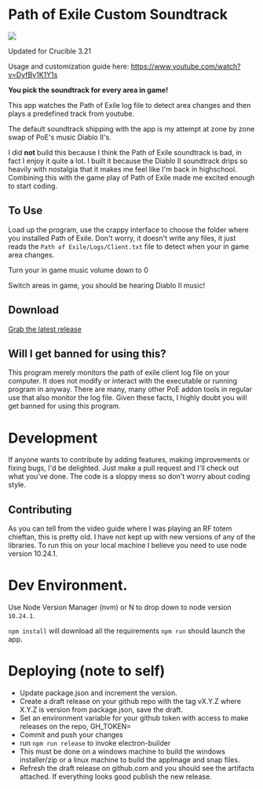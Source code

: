# Path of Exile Custom Soundtrack

![](pietyd2.png)

Updated for Crucible 3.21

Usage and customization guide here: https://www.youtube.com/watch?v=DyfBy1K1Y1s

**You pick the soundtrack for every area in game!**

This app watches the Path of Exile log file to detect area changes and then plays a predefined track from youtube.

The default soundtrack shipping with the app is my attempt at zone by zone swap of PoE's music Diablo II's.

I did **not** build this because I think the Path of Exile soundtrack is bad, in fact I enjoy it quite a lot. I built it because the Diablo II soundtrack drips so heavily with nostalgia that it makes me feel like I'm back in highschool. Combining this with the game play of Path of Exile made me excited enough to start coding.

## To Use

Load up the program, use the crappy interface to choose the folder where you installed Path of Exile. Don't worry, it doesn't write any files, it just reads the `Path of Exile/Logs/Client.txt` file to detect when your in game area changes.

Turn your in game music volume down to 0

Switch areas in game, you should be hearing Diablo II music!

## Download

[Grab the latest release](https://github.com/jareddr/PoECustomSoundtrack/releases/latest)

## Will I get banned for using this?

This program merely monitors the path of exile client log file on your computer. It does not modify or interact with the executable or running program in anyway. There are many, many other PoE addon tools in regular use that also monitor the log file. Given these facts, I highly doubt you will get banned for using this program.

# Development

If anyone wants to contribute by adding features, making improvements or fixing bugs, I'd be delighted. Just make a pull request and I'll check out what you've done. The code is a sloppy mess so don't worry about coding style.

## Contributing

As you can tell from the video guide where I was playing an RF totem chieftan, this is pretty old. I have not kept up with new versions of any of the libraries. To run this on your local machine I believe you need to use node version 10.24.1.

# Dev Environment.

Use Node Version Manager (nvm) or N to drop down to node version `10.24.1`.

`npm install` will download all the requirements
`npm run` should launch the app.

# Deploying (note to self)

- Update package.json and increment the version.
- Create a draft release on your github repo with the tag vX.Y.Z where X.Y.Z is version from package.json, save the draft.
- Set an environment variable for your github token with access to make releases on the repo, GH_TOKEN=
- Commit and push your changes
- run `npm run release` to invoke electron-builder
- This must be done on a windows machine to build the windows installer/zip or a linux machine to build the appImage and snap files.
- Refresh the draft release on github.com and you should see the artifacts attached. If everything looks good publish the new release.

